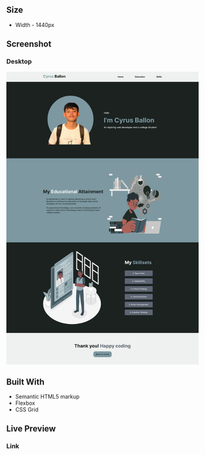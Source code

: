 
## Size
- Width - 1440px
## Screenshot

### Desktop

<img src="/design/end-product.png">

## Built With

- Semantic HTML5 markup
- Flexbox
- CSS Grid

## Live Preview

### Link
